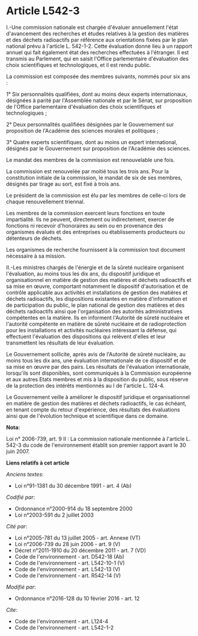 # Article L542-3

I.-Une commission nationale est chargée d'évaluer annuellement l'état d'avancement des recherches et études relatives à la
gestion des matières et des déchets radioactifs par référence aux orientations fixées par le plan national prévu à l'article
L. 542-1-2. Cette évaluation donne lieu à un rapport annuel qui fait également état des recherches effectuées à l'étranger.
Il est transmis au Parlement, qui en saisit l'Office parlementaire d'évaluation des choix scientifiques et technologiques, et
il est rendu public. 

La commission est composée des membres suivants, nommés pour six ans : 

1° Six personnalités qualifiées, dont au moins deux experts internationaux, désignées à parité par l'Assemblée nationale et
par le Sénat, sur proposition de l'Office parlementaire d'évaluation des choix scientifiques et technologiques ; 

2° Deux personnalités qualifiées désignées par le Gouvernement sur proposition de l'Académie des sciences morales et
politiques ; 

3° Quatre experts scientifiques, dont au moins un expert international, désignés par le Gouvernement sur proposition de
l'Académie des sciences. 

Le mandat des membres de la commission est renouvelable une fois. 

La commission est renouvelée par moitié tous les trois ans. Pour la constitution initiale de la commission, le mandat de six
de ses membres, désignés par tirage au sort, est fixé à trois ans. 

Le président de la commission est élu par les membres de celle-ci lors de chaque renouvellement triennal. 

Les membres de la commission exercent leurs fonctions en toute impartialité. Ils ne peuvent, directement ou indirectement,
exercer de fonctions ni recevoir d'honoraires au sein ou en provenance des organismes évalués et des entreprises ou
établissements producteurs ou détenteurs de déchets. 

Les organismes de recherche fournissent à la commission tout document nécessaire à sa mission. 

II.-Les ministres chargés de l'énergie et de la sûreté nucléaire organisent l'évaluation, au moins tous les dix ans, du
dispositif juridique et organisationnel en matière de gestion des matières et déchets radioactifs et sa mise en œuvre,
comportant notamment le dispositif d'autorisation et de contrôle applicable aux activités et installations de gestion des
matières et déchets radioactifs, les dispositions existantes en matière d'information et de participation du public, le plan
national de gestion des matières et des déchets radioactifs ainsi que l'organisation des autorités administratives
compétentes en la matière. Ils en informent l'Autorité de sûreté nucléaire et l'autorité compétente en matière de sûreté
nucléaire et de radioprotection pour les installations et activités nucléaires intéressant la défense, qui effectuent
l'évaluation des dispositions qui relèvent d'elles et leur transmettent les résultats de leur évaluation. 

Le Gouvernement sollicite, après avis de l'Autorité de sûreté nucléaire, au moins tous les dix ans, une évaluation
internationale de ce dispositif et de sa mise en œuvre par des pairs. Les résultats de l'évaluation internationale,
lorsqu'ils sont disponibles, sont communiqués à la Commission européenne et aux autres Etats membres et mis à la disposition
du public, sous réserve de la protection des intérêts mentionnés au I de l'article L. 124-4. 

Le Gouvernement veille à améliorer le dispositif juridique et organisationnel en matière de gestion des matières et déchets
radioactifs, le cas échéant, en tenant compte du retour d'expérience, des résultats des évaluations ainsi que de l'évolution
technique et scientifique dans ce domaine.

**Nota:**

Loi n° 2006-739, art. 9 II : La commission nationale mentionnée à l'article L. 542-3 du code de l'environnement établit son
premier rapport avant le 30 juin 2007.

**Liens relatifs à cet article**

_Anciens textes_:

  - Loi n°91-1381 du 30 décembre 1991 - art. 4 (Ab)

_Codifié par_:

  - Ordonnance n°2000-914 du 18 septembre 2000
  - Loi n°2003-591 du 2 juillet 2003

_Cité par_:

  - Loi n°2005-781 du 13 juillet 2005 - art. Annexe (VT)
  - Loi n°2006-739 du 28 juin 2006 - art. 9 (V)
  - Décret n°2011-1910 du 20 décembre 2011 - art. 7 (VD)
  - Code de l'environnement - art. D542-18 (Ab)
  - Code de l'environnement - art. L542-10-1 (V)
  - Code de l'environnement - art. L542-13 (V)
  - Code de l'environnement - art. R542-14 (V)

_Modifié par_:

  - Ordonnance n°2016-128 du 10 février 2016 - art. 12

_Cite_:

  - Code de l'environnement - art. L124-4
  - Code de l'environnement - art. L542-1-2
